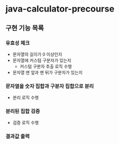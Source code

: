 # java-calculator-precourse

## 구현 기능 목록

### 유효성 체크
- 문자열의 길이가 0 이상인지
- 문자열에 커스텀 구분자가 있는지
  - 커스텀 구분자 추출 로직 수행
- 문자열 맨 앞과 맨 뒤가 구분자가 있는지

### 문자열을 숫자 집합과 구분자 집합으로 분리
- 분리 로직 수행

### 분리된 집합 검증
- 검증 로직 수행

### 결과값 출력